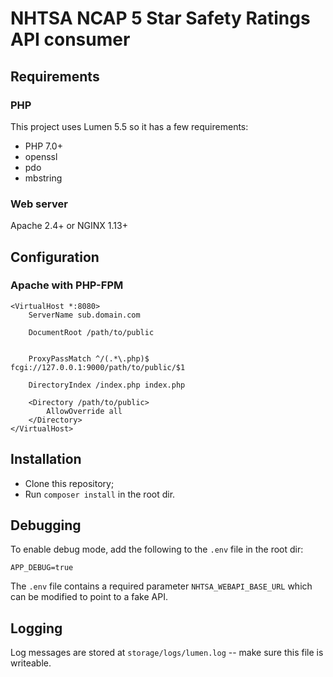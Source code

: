 # NHTSA NCAP 5 Star Safety Ratings API consumer

## Requirements

### PHP

This project uses Lumen 5.5 so it has a few requirements:

- PHP 7.0+
- openssl
- pdo
- mbstring

### Web server

Apache 2.4+ or NGINX 1.13+

## Configuration

### Apache with PHP-FPM

```
<VirtualHost *:8080>
    ServerName sub.domain.com

    DocumentRoot /path/to/public


    ProxyPassMatch ^/(.*\.php)$ fcgi://127.0.0.1:9000/path/to/public/$1

    DirectoryIndex /index.php index.php

    <Directory /path/to/public>
        AllowOverride all
    </Directory>
</VirtualHost>
```

## Installation

- Clone this repository;
- Run `composer install` in the root dir.

## Debugging

To enable debug mode, add the following to the `.env` file in the root dir:

```
APP_DEBUG=true
```

The `.env` file contains a required parameter `NHTSA_WEBAPI_BASE_URL` which can be modified to point to a fake API.

## Logging

Log messages are stored at `storage/logs/lumen.log` -- make sure this file is writeable.
